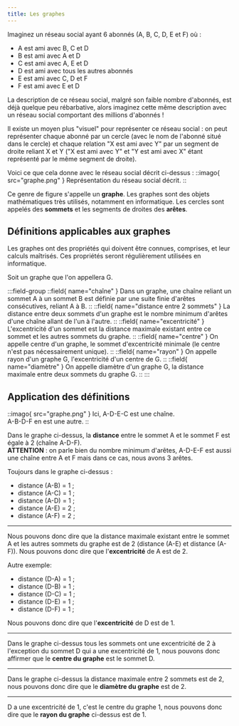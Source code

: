 ```yaml
---
title: Les graphes
---
```

Imaginez un réseau social ayant 6 abonnés (A, B, C, D, E et F) où :

- A est ami avec B, C et D
- B est ami avec A et D
- C est ami avec A, E et D
- D est ami avec tous les autres abonnés
- E est ami avec C, D et F
- F est ami avec E et D

La description de ce réseau social, malgré son faible nombre d'abonnés, est déjà quelque peu rébarbative, alors imaginez cette même description avec un réseau social comportant des millions d'abonnés !

Il existe un moyen plus "visuel" pour représenter ce réseau social : on peut représenter chaque abonné par un cercle (avec le nom de l'abonné situé dans le cercle) et chaque relation "X est ami avec Y" par un segment de droite reliant X et Y ("X est ami avec Y" et "Y est ami avec X" étant représenté par le même segment de droite).

Voici ce que cela donne avec le réseau social décrit ci-dessus :
::imago{ src="graphe.png" }
Représentation du réseau social décrit.
::

Ce genre de figure s'appelle un **graphe**. Les graphes sont des objets mathématiques très utilisés, notamment en informatique. Les cercles sont appelés des **sommets** et les segments de droites des **arêtes**.

## Définitions applicables aux graphes

Les graphes ont des propriétés qui doivent être connues, comprises, et leur calculs maîtrisés. Ces propriétés seront régulièrement utilisées en informatique.

Soit un graphe que l'on appellera G.

:::field-group
::field{ name="chaîne" }
Dans un graphe, une chaîne reliant un sommet A à un sommet B est définie par une suite finie d'arêtes consécutives, reliant A à B.
::
::field{ name="distance entre 2 sommets" }
La distance entre deux sommets d'un graphe est le nombre minimum d'arêtes d'une chaîne allant de l'un à l'autre.
::
::field{ name="excentricité" }
L'excentricité d'un sommet est la distance maximale existant entre ce sommet et les autres sommets du graphe.
::
::field{ name="centre" }
On appelle centre d'un graphe, le sommet d'excentricité minimale (le centre n'est pas nécessairement unique).
::
::field{ name="rayon" }
On appelle rayon d'un graphe G, l'excentricité d'un centre de G.
::
::field{ name="diamètre" }
On appelle diamètre d'un graphe G, la distance maximale entre deux sommets du graphe G.
::
:::
## Application des définitions

::imago{ src="graphe.png" }
Ici, A-D-E-C est une chaîne. <br /> A-B-D-F en est une autre.
::



Dans le graphe ci-dessus, la **distance** entre le sommet A et le sommet F est égale à 2 (chaîne A-D-F).  
**ATTENTION** : on parle bien du nombre minimum d'arêtes, A-D-E-F est aussi une chaîne entre A et F mais dans ce cas, nous avons 3 arêtes.

Toujours dans le graphe ci-dessus :

- distance (A-B) = 1 ;
- distance (A-C) = 1 ;
- distance (A-D) = 1 ;
- distance (A-E) = 2 ;
- distance (A-F) = 2 ;
***

Nous pouvons donc dire que la distance maximale existant entre le sommet A et les autres sommets du graphe est de 2 (distance (A-E) et distance (A-F)). Nous pouvons donc dire que l'**excentricité** de A est de 2.

Autre exemple:

- distance (D-A) = 1 ;
- distance (D-B) = 1 ;
- distance (D-C) = 1 ;
- distance (D-E) = 1 ;
- distance (D-F) = 1 ; 

Nous pouvons donc dire que l'**excentricité** de D est de 1.
***

Dans le graphe ci-dessus tous les sommets ont une excentricité de 2 à l'exception du sommet D qui a une excentricité de 1, nous pouvons donc affirmer que le **centre du graphe** est le sommet D.
***

Dans le graphe ci-dessus la distance maximale entre 2 sommets est de 2, nous pouvons donc dire que le **diamètre du graphe** est de 2.
***

D a une excentricité de 1, c'est le centre du graphe 1, nous pouvons donc dire que le **rayon du graphe** ci-dessus est de 1.
